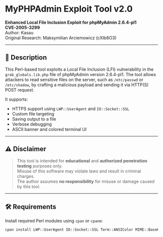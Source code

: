 # MyPHPAdmin Exploit Tool v2.0

**Enhanced Local File Inclusion Exploit for phpMyAdmin 2.6.4-pl1**  
**CVE-2005-3299**  
Author: Kasau  
Original Research: Maksymilian Arciemowicz (cXIb8O3)

---

## 📖 Description

This Perl-based tool exploits a Local File Inclusion (LFI) vulnerability in the `grab_globals.lib.php` file of phpMyAdmin version 2.6.4-pl1. The tool allows attackers to read sensitive files on the server, such as `/etc/passwd` or `/etc/shadow`, by crafting a malicious payload and sending it via HTTP(S) POST request.

It supports:
- HTTPS support using `LWP::UserAgent` and `IO::Socket::SSL`
- Custom file targeting
- Saving output to a file
- Verbose debugging
- ASCII banner and colored terminal UI

---

## ⚠️ Disclaimer

> This tool is intended for **educational** and **authorized penetration testing** purposes only.  
> Misuse of this software may violate laws and result in criminal charges.  
> The author assumes **no responsibility** for misuse or damage caused by this tool.

---

## 🛠 Requirements

Install required Perl modules using `cpan` or `cpanm`:

```bash
cpan install LWP::UserAgent IO::Socket::SSL Term::ANSIColor MIME::Base64 File::Basename Getopt::Long
